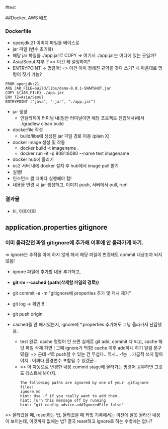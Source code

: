 #test

##Docker, AWS 배포
### Dockerfile
- openjdk:21 이미지 파일을 베이스로
- jar 파일 (변수 초기화)
- 해당 jar 파일을 ./app.jar로 COPY => 여기서 ./app.jar는 어디에 있는 곳일까?
- Asia/Seoul 지부..? => 이건 왜 설정하지?
- ENTRYPOINT -> 명령어! => 이건 이미 정해진 규약을 갖다 쓰기? 내 마음대로 명령어 짓기 가능?
```agsl
FROM openjdk:21
ARG JAR_FILE=build/libs/demo-0.0.1-SNAPSHOT.jar
COPY ${JAR_FILE} ./app.jar
ENV TZ=Asia/Seoul
ENTRYPOINT ["java", "-jar", "./app.jar"]
```

- jar 생성
  - 인텔리제이 터미널 내(일반 터미널이면 해당 프로젝트 진입해서)에서 ./gradlew clean build
- dockerfile 작성
  - build/libs에 생성된 jar 파일 경로 이용 (plain X)
- docker image 생성 및 작동
  - docker build -t imagename .
  - docker run -it -p 8081:8080 --name test imagename
- docker hub에 올리기
- ec2 서버 내에 docker 설치 후 hub에서 image pull 받기
- 실행!
- 인스턴스 켤 때마다 실행해야 함!
- 내용물 변경 시 jar 생성하고, 이미지 push, 서버에서 pull, run!

### 결과물
- hi, 야호야호!

## application.properties gitignore
### 이미 올라갔던 파일 gitignore에 추가해 이후에 안 올라가게 하기.
=> ignore는 추적을 아예 하지 않게 해서 해당 파일이 변경돼도 commit 대상조차 되지 않음!

- ignore 파일에 추가할 내용 추가하고,
- **git rm --cached {path(삭제할 파일의 경로)}**
- git commit -a -m "gitignore에 properties 추가 및 캐시 제거”
- git log → 확인!!!
- git push origin <branch>

- cached를 안 해서였는지, ignore에 *.properties 추가해도 그냥 올라가서 난감했음..
  - test 완료. cache 명령어 안 쓰면 실제로 git add, commit 다 되고, cache 해당 파일 삭제 하면 ! 그때 ignore가 먹힘! cache 이후 add하니 하기 알림 문구 떴음! => 근데 -f로 push할 수 있는 건 무섭다.. 역시.. -f는 .. 가급적 쓰지 말아야지.. 어쩌다 환경변수 포함될 수 있겠군... 
  - => 아 자동으로 변경한 내용 commit stage에 올라가는 명령어 공부하면 그것도 테스트해 봐야지.
    ```agsl
    The following paths are ignored by one of your .gitignore files:
    ignore.md
    hint: Use -f if you really want to add them.
    hint: Turn this message off by running
    hint: "git config advice.addIgnoredFile false"
    ```

=> 올라갔을 때, reset하는 법, 올라갔을 때 커밋 기록에서는 이전에 잘못 올라간 내용이 보이는데, 이것까지 없애는 법? 결국 reset하고 ignore로 하는 수밖에는 없나?
